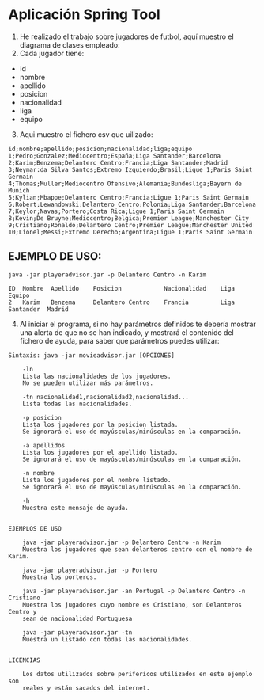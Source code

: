 # Aplicación Spring Tool

1. He realizado el trabajo sobre jugadores de futbol, aquí muestro el diagrama de clases empleado:
2. Cada jugador tiene:
* id
* nombre
* apellido
* posicion
* nacionalidad
* liga
* equipo

3. Aqui muestro el fichero csv que uilizado:
```
id;nombre;apellido;posicion;nacionalidad;liga;equipo
1;Pedro;Gonzalez;Mediocentro;España;Liga Santander;Barcelona
2;Karim;Benzema;Delantero Centro;Francia;Liga Santander;Madrid
3;Neymar:da Silva Santos;Extremo Izquierdo;Brasil;Ligue 1;Paris Saint Germain
4;Thomas;Muller;Mediocentro Ofensivo;Alemania;Bundesliga;Bayern de Munich
5;Kylian;Mbappe;Delantero Centro;Francia;Ligue 1;Paris Saint Germain
6;Robert;Lewandowski;Delantero Centro;Polonia;Liga Santander;Barcelona
7;Keylor;Navas;Portero;Costa Rica;Ligue 1;Paris Saint Germain
8;Kevin;De Bruyne;Mediocentro;Belgica;Premier League;Manchester City
9;Cristiano;Ronaldo;Delantero Centro;Premier League;Manchester United
10;Lionel;Messi;Extremo Derecho;Argentina;Ligue 1;Paris Saint Germain

```

## EJEMPLO DE USO:
```
java -jar playeradvisor.jar -p Delantero Centro -n Karim
```

```
ID  Nombre  Apellido    Posicion            Nacionalidad    Liga            Equipo
2   Karim   Benzema     Delantero Centro    Francia         Liga Santander  Madrid
```

4. Al iniciar el programa, si no hay parámetros definidos te debería mostrar una alerta de 
que no se han indicado, y mostrará el contenido del fichero de ayuda, para saber que parámetros 
puedes utilizar:

```
Sintaxis: java -jar movieadvisor.jar [OPCIONES]

	-ln
	Lista las nacionalidades de los jugadores.
	No se pueden utilizar más parámetros.

	-tn nacionalidad1,nacionalidad2,nacionalidad...
	Lista todas las nacionalidades.

	-p posicion
    Lista los jugadores por la posicion listada.
    Se ignorará el uso de mayúsculas/minúsculas en la comparación.

	-a apellidos
	Lista los jugadores por el apellido listado.
	Se ignorará el uso de mayúsculas/minúsculas en la comparación.

	-n nombre
	Lista los jugadores por el nombre listado.
	Se ignorará el uso de mayúsculas/minúsculas en la comparación.

	-h
	Muestra este mensaje de ayuda.


EJEMPLOS DE USO

    java -jar playeradvisor.jar -p Delantero Centro -n Karim
    Muestra los jugadores que sean delanteros centro con el nombre de Karim.
    
    java -jar playeradvisor.jar -p Portero
    Muestra los porteros.
    
    java -jar playeradvisor.jar -an Portugal -p Delantero Centro -n Cristiano
    Muestra los jugadores cuyo nombre es Cristiano, son Delanteros Centro y 
    sean de nacionalidad Portuguesa
    
    java -jar playeradvisor.jar -tn
    Muestra un listado con todas las nacionalidades.


LICENCIAS

    Los datos utilizados sobre perifericos utilizados en este ejemplo son
    reales y están sacados del internet.
```




